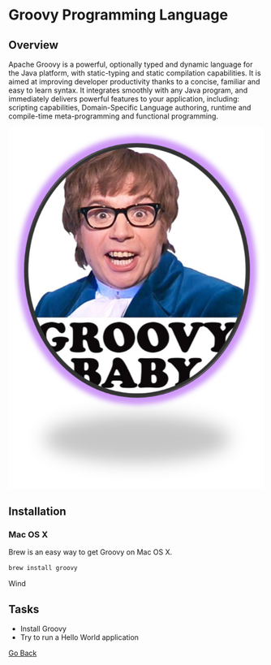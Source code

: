 # Groovy Programming Language
## Overview
Apache Groovy is a powerful, optionally typed and dynamic language for the Java platform, with static-typing and static compilation capabilities. It is aimed at improving developer productivity thanks to a concise, familiar and easy to learn syntax.
It integrates smoothly with any Java program, and immediately delivers powerful features to your application, including: scripting capabilities, Domain-Specific Language authoring, runtime and compile-time meta-programming and functional programming.

![Groovy Baby](./images/austin-powers.png)

## Installation

### Mac OS X
Brew is an easy way to get Groovy on Mac OS X.
```bash
brew install groovy
```
Wind

## Tasks
- Install Groovy
- Try to run a Hello World application

[Go Back](../)
